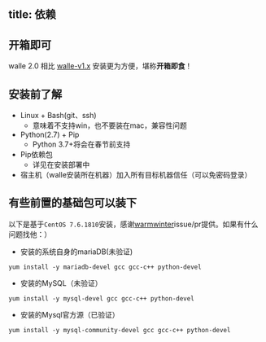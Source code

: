 title: 依赖
---
## 开箱即可
walle 2.0 相比 [walle-v1.x](https://walle-web.io/docs/1) 安装更为方便，堪称**开箱即食**！

## 安装前了解
* Linux + Bash(git、ssh)
    * 意味着不支持win，也不要装在mac，兼容性问题
* Python(2.7) + Pip
    * Python 3.7+将会在春节前支持
* Pip依赖包
  - 详见在安装部署中
* 宿主机（walle安装所在机器）加入所有目标机器信任（可以免密码登录）

## 有些前置的基础包可以装下

以下是基于`CentOS 7.6.1810`安装，感谢[warmwinter](https://github.com/warmwinter)issue/pr提供。如果有什么问题找他：）

- 安装的系统自身的mariaDB(未验证)

```shell
yum install -y mariadb-devel gcc gcc-c++ python-devel
```

- 安装的MySQL（未验证）

```shell
yum install -y mysql-devel gcc gcc-c++ python-devel
```

- 安装的Mysql官方源（已验证）

```shell
yum install -y mysql-community-devel gcc gcc-c++ python-devel
```
